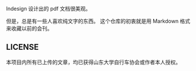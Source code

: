 Indesign 设计出的 pdf 文档很美观。

但是，总是有一些人喜欢纯文字的东西。 这个仓库的初衷就是用 Markdown 格式来收藏以前的会刊。

## LICENSE

本项目内所有已上传的文章，均已获得山东大学自行车协会或作者本人授权。
